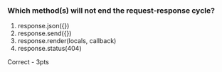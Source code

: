 ### Which method(s) will not end the request-response cycle?

1. response.json({})
1. response.send({})
1. response.render(locals, callback)
1. response.status(404)


Correct - 3pts
